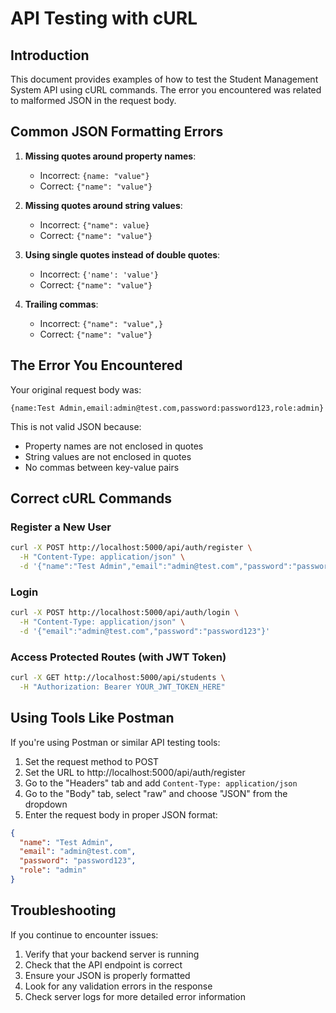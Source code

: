 # API Testing with cURL

## Introduction

This document provides examples of how to test the Student Management System API using cURL commands. The error you encountered was related to malformed JSON in the request body.

## Common JSON Formatting Errors

1. **Missing quotes around property names**: 
   - Incorrect: `{name: "value"}`
   - Correct: `{"name": "value"}`

2. **Missing quotes around string values**: 
   - Incorrect: `{"name": value}`
   - Correct: `{"name": "value"}`

3. **Using single quotes instead of double quotes**: 
   - Incorrect: `{'name': 'value'}`
   - Correct: `{"name": "value"}`

4. **Trailing commas**: 
   - Incorrect: `{"name": "value",}`
   - Correct: `{"name": "value"}`

## The Error You Encountered

Your original request body was:
```
{name:Test Admin,email:admin@test.com,password:password123,role:admin}
```

This is not valid JSON because:
- Property names are not enclosed in quotes
- String values are not enclosed in quotes
- No commas between key-value pairs

## Correct cURL Commands

### Register a New User

```bash
curl -X POST http://localhost:5000/api/auth/register \
  -H "Content-Type: application/json" \
  -d '{"name":"Test Admin","email":"admin@test.com","password":"password123","role":"admin"}'
```

### Login

```bash
curl -X POST http://localhost:5000/api/auth/login \
  -H "Content-Type: application/json" \
  -d '{"email":"admin@test.com","password":"password123"}'
```

### Access Protected Routes (with JWT Token)

```bash
curl -X GET http://localhost:5000/api/students \
  -H "Authorization: Bearer YOUR_JWT_TOKEN_HERE"
```

## Using Tools Like Postman

If you're using Postman or similar API testing tools:

1. Set the request method to POST
2. Set the URL to http://localhost:5000/api/auth/register
3. Go to the "Headers" tab and add `Content-Type: application/json`
4. Go to the "Body" tab, select "raw" and choose "JSON" from the dropdown
5. Enter the request body in proper JSON format:

```json
{
  "name": "Test Admin",
  "email": "admin@test.com",
  "password": "password123",
  "role": "admin"
}
```

## Troubleshooting

If you continue to encounter issues:

1. Verify that your backend server is running
2. Check that the API endpoint is correct
3. Ensure your JSON is properly formatted
4. Look for any validation errors in the response
5. Check server logs for more detailed error information